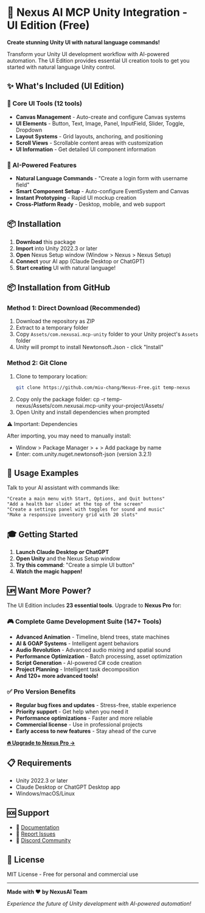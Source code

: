 # 🎨 Nexus AI MCP Unity Integration - UI Edition (Free)

**Create stunning Unity UI with natural language commands!** 

Transform your Unity UI development workflow with AI-powered automation. The UI Edition provides essential UI creation tools to get you started with natural language Unity control.

## ✨ What's Included (UI Edition)

### 🎯 Core UI Tools (12 tools)
- **Canvas Management** - Auto-create and configure Canvas systems
- **UI Elements** - Button, Text, Image, Panel, InputField, Slider, Toggle, Dropdown
- **Layout Systems** - Grid layouts, anchoring, and positioning
- **Scroll Views** - Scrollable content areas with customization
- **UI Information** - Get detailed UI component information

### 🚀 AI-Powered Features
- **Natural Language Commands** - "Create a login form with username field"
- **Smart Component Setup** - Auto-configure EventSystem and Canvas
- **Instant Prototyping** - Rapid UI mockup creation
- **Cross-Platform Ready** - Desktop, mobile, and web support

## 📦 Installation

1. **Download** this package
2. **Import** into Unity 2022.3 or later
3. **Open** Nexus Setup window (Window > Nexus > Nexus Setup)
4. **Connect** your AI app (Claude Desktop or ChatGPT)
5. **Start creating** UI with natural language!

 ## 📦 Installation from GitHub

  ### Method 1: Direct Download (Recommended)
  1. Download the repository as ZIP
  2. Extract to a temporary folder
  3. Copy `Assets/com.nexusai.mcp-unity` folder to your Unity project's `Assets` folder
  4. Unity will prompt to install Newtonsoft.Json - click "Install"

  ### Method 2: Git Clone
  1. Clone to temporary location:
     ```bash
     git clone https://github.com/miu-chang/Nexus-Free.git temp-nexus
  2. Copy only the package folder:
  cp -r temp-nexus/Assets/com.nexusai.mcp-unity your-project/Assets/
  3. Open Unity and install dependencies when prompted

  ⚠️ Important: Dependencies

  After importing, you may need to manually install:
  - Window > Package Manager > + > Add package by name
  - Enter: com.unity.nuget.newtonsoft-json (version 3.2.1)




## 💬 Usage Examples

Talk to your AI assistant with commands like:

```
"Create a main menu with Start, Options, and Quit buttons"
"Add a health bar slider at the top of the screen"
"Create a settings panel with toggles for sound and music"
"Make a responsive inventory grid with 20 slots"
```

## 🎓 Getting Started

1. **Launch Claude Desktop or ChatGPT**
2. **Open Unity** and the Nexus Setup window
3. **Try this command**: "Create a simple UI button"
4. **Watch the magic happen!**

## 🆙 Want More Power?

The UI Edition includes **23 essential tools**. Upgrade to **Nexus Pro** for:

### 🎮 Complete Game Development Suite (147+ Tools)
- **Advanced Animation** - Timeline, blend trees, state machines
- **AI & GOAP Systems** - Intelligent agent behaviors
- **Audio Revolution** - Advanced audio mixing and spatial sound
- **Performance Optimization** - Batch processing, asset optimization
- **Script Generation** - AI-powered C# code creation
- **Project Planning** - Intelligent task decomposition
- **And 120+ more advanced tools!**

### ✅ Pro Version Benefits
- **Regular bug fixes and updates** - Stress-free, stable experience
- **Priority support** - Get help when you need it
- **Performance optimizations** - Faster and more reliable
- **Commercial license** - Use in professional projects
- **Early access to new features** - Stay ahead of the curve

[**🔥 Upgrade to Nexus Pro →**](https://assetstore.unity.com/packages/tools/nexus-pro)

## 📋 Requirements

- Unity 2022.3 or later
- Claude Desktop or ChatGPT Desktop app
- Windows/macOS/Linux

## 🆘 Support

- 📖 [Documentation](https://github.com/miu-chang/Nexus-Free/wiki)
- 🐛 [Report Issues](https://github.com/miu-chang/Nexus-Free/issues)
- 💬 [Discord Community](https://discord.gg/MXwHCVWmPe)

## 📄 License

MIT License - Free for personal and commercial use

---

**Made with ❤️ by NexusAI Team**

*Experience the future of Unity development with AI-powered automation!*
